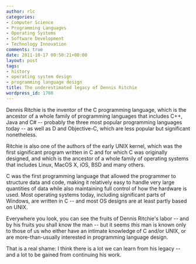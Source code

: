 ```yaml
---
author: rlc
categories:
- Computer Science
- Programming Languages
- Operating Systems
- Software Development
- Technology Innovation
comments: true
date: 2011-10-17 00:50:21+00:00
layout: post
tags:
- history
- operating system design
- programming language design
title: The underestimated legacy of Dennis Ritchie
wordpress_id: 1708
---
```


Dennis Ritchie is the inventor of the C programming language, which is the ancestor of a whole family of programming languages that includes C++, Java and C# -- probably the three most popular programming languages today -- as well as D and Objective-C, which are less popular but significant nonetheless.<!--more-->

Ritchie is also one of the authors of the early UNIX kernel, which was the first significant program written in C and for which C was originally designed, and which is the ancestor of a whole family of operating systems that includes Linux, MacOS X, iOS, BSD and many others.

C was the first programming language that allowed the programmer to structure data and code, making it relatively easy to handle very large quantities of data while also maintaining full control of how the hardware is used. Most operating systems today, including significant parts of Windows, are written in C -- and most OS designs are at least partly based on UNIX.

Everywhere you look, you can see the fruits of Dennis Ritchie's labor -- and by his fruits you shall know the man -- but it seems _this_ man is known only to those of us who either have an intimate knowledge of C and/or UNIX, or are more-than-usually interested in programming language design.

That is a real shame: I think there is a lot we can learn from his legacy -- and a lot to be gained from continuing his work.